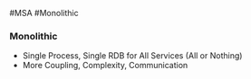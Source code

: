 #MSA #Monolithic

### Monolithic

* Single Process, Single RDB for All Services (All or Nothing)
* More Coupling, Complexity, Communication